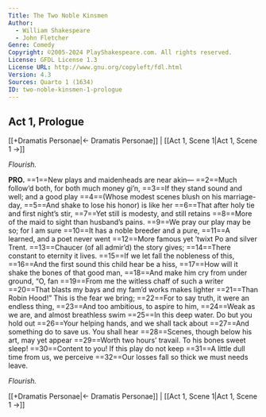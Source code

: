 ```yaml
---
Title: The Two Noble Kinsmen
Author: 
  - William Shakespeare
  - John Fletcher
Genre: Comedy
Copyright: ©2005-2024 PlayShakespeare.com. All rights reserved.
License: GFDL License 1.3
License URL: http://www.gnu.org/copyleft/fdl.html
Version: 4.3
Sources: Quarto 1 (1634)
ID: two-noble-kinsmen-1-prologue
---
```


## Act 1, Prologue
[[+Dramatis Personae|← Dramatis Personae]] | [[Act 1, Scene 1|Act 1, Scene 1 →]]


*Flourish.*

**PRO.**
==1==New plays and maidenheads are near akin⁠—
==2==Much follow’d both, for both much money gi’n,
==3==If they stand sound and well; and a good play
==4==(Whose modest scenes blush on his marriage-day,
==5==And shake to lose his honor) is like her
==6==That after holy tie and first night’s stir,
==7==Yet still is modesty, and still retains
==8==More of the maid to sight than husband’s pains.
==9==We pray our play may be so; for I am sure
==10==It has a noble breeder and a pure,
==11==A learned, and a poet never went
==12==More famous yet ’twixt Po and silver Trent.
==13==Chaucer (of all admir’d) the story gives;
==14==There constant to eternity it lives.
==15==If we let fall the nobleness of this,
==16==And the first sound this child hear be a hiss,
==17==How will it shake the bones of that good man,
==18==And make him cry from under ground, “O, fan
==19==From me the witless chaff of such a writer
==20==That blasts my bays and my fam’d works makes lighter
==21==Than Robin Hood!” This is the fear we bring;
==22==For to say truth, it were an endless thing,
==23==And too ambitious, to aspire to him,
==24==Weak as we are, and almost breathless swim
==25==In this deep water. Do but you hold out
==26==Your helping hands, and we shall tack about
==27==And something do to save us. You shall hear
==28==Scenes, though below his art, may yet appear
==29==Worth two hours’ travail. To his bones sweet sleep!
==30==Content to you! If this play do not keep
==31==A little dull time from us, we perceive
==32==Our losses fall so thick we must needs leave.


*Flourish.*

[[+Dramatis Personae|← Dramatis Personae]] | [[Act 1, Scene 1|Act 1, Scene 1 →]]